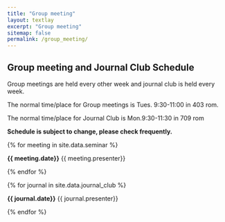 ```yaml
---
title: "Group meeting"
layout: textlay
excerpt: "Group meeting"
sitemap: false
permalink: /group_meeting/
---
```


## Group meeting and Journal Club Schedule

Group meetings are held every other week and journal club is held every week.

The normal time/place for Group meetings is Tues. 9:30-11:00 in 403 rom.

The normal time/place for Journal Club is Mon.9:30-11:30 in 709 rom

<b>Schedule is subject to change, please check frequently. </b>

{% for meeting in site.data.seminar %}

<b>{{ meeting.date}}</b>  {{ meeting.presenter}}
<br /> 

{% endfor %}


{% for journal in site.data.journal_club %}

<b>{{ journal.date}}</b>  {{ journal.presenter}}
<br /> 

{% endfor %}
